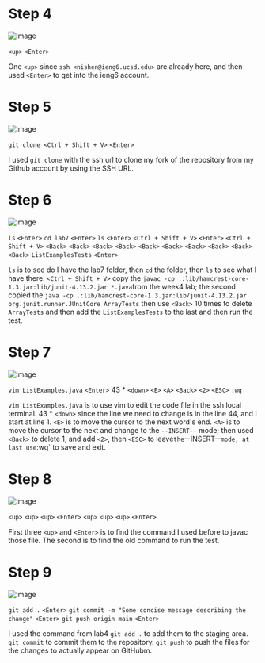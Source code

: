 # Step 4

![image](https://github.com/Klein-Shen/LabReport4/assets/165833763/007c8081-5c5e-492d-ad35-7c4cf081ba39)

`<up>` `<Enter>`

One `<up>` since `ssh <nishen@ieng6.ucsd.edu>` are already here, and then used `<Enter>` to get into the ieng6 account.

# Step 5

![image](https://github.com/Klein-Shen/LabReport4/assets/165833763/70078284-0300-4a5f-a8e1-72d57e5484a2)

`git clone <Ctrl + Shift + V>` `<Enter>`

I used `git clone` with the ssh url to clone my fork of the repository from my Github account by using the SSH URL.

# Step 6

![image](https://github.com/Klein-Shen/LabReport4/assets/165833763/50df8023-42eb-4872-8011-2b9a2320c29d)

`ls` `<Enter>`
`cd lab7` `<Enter>`
`ls` `<Enter>`
`<Ctrl + Shift + V>` `<Enter>`
`<Ctrl + Shift + V>` `<Back>` `<Back>` `<Back>` `<Back>` `<Back>` `<Back>` `<Back>` `<Back>` `<Back>` `<Back>` `ListExamplesTests` `<Enter>`

`ls` is to see do I have the lab7 folder, then `cd` the folder, then `ls` to see what I have there. `<Ctrl + Shift + V>` copy the `javac -cp .:lib/hamcrest-core-1.3.jar:lib/junit-4.13.2.jar *.java`from the week4 lab;
the second copied the `java -cp .:lib/hamcrest-core-1.3.jar:lib/junit-4.13.2.jar org.junit.runner.JUnitCore ArrayTests` then use `<Back>` 10 times to delete `ArrayTests` and then add the `ListExamplesTests` to the last and then run the test.

# Step 7

![image](https://github.com/Klein-Shen/LabReport4/assets/165833763/4ed70655-6eb2-4ffe-99da-4ffc5c13eea5)


`vim ListExamples.java` `<Enter>` 
43 * `<down>` `<E>` `<A>` `<Back>` `<2>` `<ESC>` `:wq`

`vim ListExamples.java` is to use vim to edit the code file in the ssh local terminal.
43 * `<down>` since the line we need to change is in the line 44, and I start at line 1.
`<E>` is to move the cursor to the next word's end.
`<A>` is to move the cursor to the next and change to the `--INSERT--` mode; then used `<Back>` to delete 1, and add `<2>`, then `<ESC>` to leave` the `--INSERT--` mode, at last use `:wq` to save and exit.

# Step 8

![image](https://github.com/Klein-Shen/LabReport4/assets/165833763/06659170-2777-4242-87d3-c9f1ccd9aec0)

`<up>` `<up>` `<up>` `<Enter>`
`<up>` `<up>` `<up>` `<Enter>`

First three `<up>` and `<Enter>` is to find the command I used before to javac those file. The second is to find the old command to run the test.


# Step 9

![image](https://github.com/Klein-Shen/LabReport4/assets/165833763/55d31c7a-ee67-441d-8a83-a9575c24f1aa)

`git add .` `<Enter>`
`git commit -m "Some concise message describing the change"` `<Enter>`
`git push origin main` `<Enter>`

I used the command from lab4 `git add .` to add them to the staging area.
`git commit` to commit them to the repository.
`git push` to push the files for the changes to actually appear on GitHubm.
